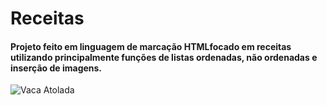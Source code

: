# Receitas 

#### Projeto feito em linguagem de marcação HTMLfocado em receitas utilizando principalmente funções de listas ordenadas, não ordenadas e inserção de imagens.


![Vaca Atolada](https://github.com/EstherRosa/Receitas/blob/master/atolada.jpg)
